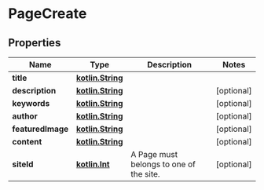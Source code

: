 # PageCreate

## Properties
Name | Type | Description | Notes
------------ | ------------- | ------------- | -------------
**title** | [**kotlin.String**](.md) |  | 
**description** | [**kotlin.String**](.md) |  |  [optional]
**keywords** | [**kotlin.String**](.md) |  |  [optional]
**author** | [**kotlin.String**](.md) |  |  [optional]
**featuredImage** | [**kotlin.String**](.md) |  |  [optional]
**content** | [**kotlin.String**](.md) |  |  [optional]
**siteId** | [**kotlin.Int**](.md) | A Page must belongs to one of the site. |  [optional]
